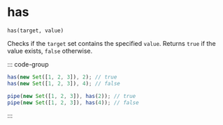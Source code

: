 # has

`has(target, value)`

Checks if the `target` set contains the specified `value`. Returns `true` if the value exists, `false` otherwise.

::: code-group

```ts [data-first]
has(new Set([1, 2, 3]), 2); // true
has(new Set([1, 2, 3]), 4); // false
```

```ts [data-last]
pipe(new Set([1, 2, 3]), has(2)); // true
pipe(new Set([1, 2, 3]), has(4)); // false
```

:::
